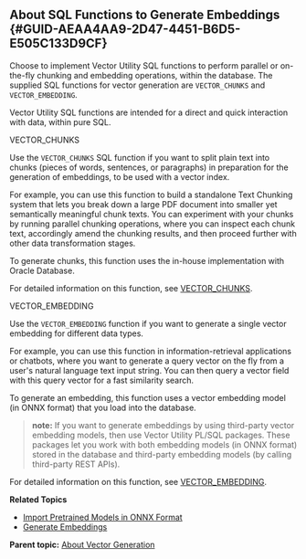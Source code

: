 ## About SQL Functions to Generate Embeddings {#GUID-AEAA4AA9-2D47-4451-B6D5-E505C133D9CF}

Choose to implement Vector Utility SQL functions to perform parallel or on-the-fly chunking and embedding operations, within the database. The supplied SQL functions for vector generation are `VECTOR_CHUNKS` and `VECTOR_EMBEDDING`. 

Vector Utility SQL functions are intended for a direct and quick interaction with data, within pure SQL.

VECTOR_CHUNKS

Use the `VECTOR_CHUNKS` SQL function if you want to split plain text into chunks (pieces of words, sentences, or paragraphs) in preparation for the generation of embeddings, to be used with a vector index. 

For example, you can use this function to build a standalone Text Chunking system that lets you break down a large PDF document into smaller yet semantically meaningful chunk texts. You can experiment with your chunks by running parallel chunking operations, where you can inspect each chunk text, accordingly amend the chunking results, and then proceed further with other data transformation stages.

To generate chunks, this function uses the in-house implementation with Oracle Database. 

For detailed information on this function, see [VECTOR_CHUNKS](vector_chunks.md#GUID-5927E2FA-6419-4744-A7CB-3E62DBB027AD). 

VECTOR_EMBEDDING

Use the `VECTOR_EMBEDDING` function if you want to generate a single vector embedding for different data types. 

For example, you can use this function in information-retrieval applications or chatbots, where you want to generate a query vector on the fly from a user's natural language text input string. You can then query a vector field with this query vector for a fast similarity search.

To generate an embedding, this function uses a vector embedding model (in ONNX format) that you load into the database.

> **note:** If you want to generate embeddings by using third-party vector embedding models, then use Vector Utility PL/SQL packages. These packages let you work with both embedding models (in ONNX format) stored in the database and third-party embedding models (by calling third-party REST APIs). 

For detailed information on this function, see [VECTOR_EMBEDDING](vector_embedding.md#GUID-5ED78260-6D21-4B6B-86E0-A1E70EFA11CA). 

**Related Topics**

  * [Import Pretrained Models in ONNX Format](import-pretrained-models-onnx-format-vector-generation-database.md#GUID-D8140BF9-08E9-4B3F-9E28-E40A6FD181A4)
  * [Generate Embeddings](generate-embeddings.md#GUID-813E0E54-9EEF-43FA-A506-1F276D47E7A6)



**Parent topic:** [About Vector Generation](vector-generation.md)
